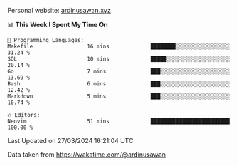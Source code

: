 Personal website: [ardinusawan.xyz](https://ardinusawan.xyz)

<!--START_SECTION:waka-->
📊 **This Week I Spent My Time On** 

```text
💬 Programming Languages: 
Makefile                 16 mins             ████████░░░░░░░░░░░░░░░░░   31.24 % 
SQL                      10 mins             █████░░░░░░░░░░░░░░░░░░░░   20.14 % 
Go                       7 mins              ███░░░░░░░░░░░░░░░░░░░░░░   13.69 % 
Bash                     6 mins              ███░░░░░░░░░░░░░░░░░░░░░░   12.42 % 
Markdown                 5 mins              ███░░░░░░░░░░░░░░░░░░░░░░   10.74 % 

🔥 Editors: 
Neovim                   51 mins             █████████████████████████   100.00 % 
```


 Last Updated on 27/03/2024 16:21:04 UTC
<!--END_SECTION:waka-->
Data taken from https://wakatime.com/@ardinusawan
